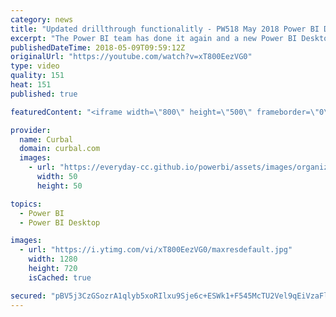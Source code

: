 ```yaml
---
category: news
title: "Updated drillthrough functionalitly - PW518 May 2018 Power BI Desktop Update"
excerpt: "The Power BI team has done it again and a new Power BI Desktop Update is here, to be precise, the May 2018 Power BI Desktop Update is here, yey!!!  It is Power Week 518!!!  In today's video, I will go through my new favourite functionality of all: The updated drillthrough functionality.  Back in September,"
publishedDateTime: 2018-05-09T09:59:12Z
originalUrl: "https://youtube.com/watch?v=xT800EezVG0"
type: video
quality: 151
heat: 151
published: true

featuredContent: "<iframe width=\"800\" height=\"500\" frameborder=\"0\" src=\"https://www.youtube.com/embed/xT800EezVG0\" allow=\"accelerometer; autoplay; encrypted-media; gyroscope; picture-in-picture\" allowfullscreen></iframe>"

provider:
  name: Curbal
  domain: curbal.com
  images:
    - url: "https://everyday-cc.github.io/powerbi/assets/images/organizations/curbal.com-50x50.jpg"
      width: 50
      height: 50

topics:
  - Power BI
  - Power BI Desktop

images:
  - url: "https://i.ytimg.com/vi/xT800EezVG0/maxresdefault.jpg"
    width: 1280
    height: 720
    isCached: true

secured: "pBV5j3CzGSozrA1qlyb5xoRIlxu9Sje6c+ESWk1+F545McTU2Vel9qEiVzaFl9urw/0uCmsUx1NHhp/affAzNmRLW8WkdZ8/uXMKxE9q30vr8YmktDIyj1vyQgQbjBt5NuG8V9wpHd1m2HnyApIDYc7sr8fAlL3jtzDJv6Bsqf37Z34fvP4h4vrgQWO+9Y3pn4k45esXHRyTLrhYDExiRYQNAVJVnRQ5GZcF9Gb1fPrMsWNuVPlb6DTjUxwhNozsnDiJehkx7LO6+DfqQ3nmdXLNYSXMKSyMPc/qNHyEYhBFmImtfrGUpPmOD2JooCtIHkcHJrSSBfsZ+Ezk/zQDAqWiZ/LkJx9Uvj24E/6r0d7CJM4B2efJeCO3xiCVfo5ayf7RymoBQUeE7gBwyXjUoRlCiebmFuARcPq2U3ArksHxQllfpTFJH159p6gL/ljT;dVqM7d2+3GsvoraRir3Y0A=="
---
```


